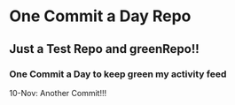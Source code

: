 # One Commit a Day Repo
## Just a Test Repo and greenRepo!!
### One Commit a Day to keep green my activity feed 

10-Nov: Another Commit!!!